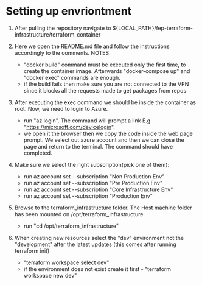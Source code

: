 # Setting up envriontment

1. After pulling the repository navigate to ${LOCAL_PATH}/fep-terraform-infrastructure/terraform_container

2. Here we open the README.md file and follow the instructions accordingly to the comments. 
NOTES:
    - "docker build" command must be executed only the first time, to create the container image. Afterwards "docker-compose up" and "docker exec" commands are enough.
    - if the build fails then make sure you are not connected to the VPN since it blocks all the requests made to get packages from repos

3. After executing the exec command we should be inside the container as root. Now, we need to login to Azure.
    - run "az login". The command will prompt a link E.g "https://microsoft.com/devicelogin".
    - we open it the browser then we copy the code inside the web page prompt. We select out azure account and then we can close the page and return to the terminal. The command should have completed.

4. Make sure we select the right subscription(pick one of them):
    - run az account set --subscription "Non Production Env" 
    - run az account set --subscription "Pre Production Env" 
    - run az account set --subscription "Core Infrastructure Env" 
    - run az account set --subscription "Production Env" 

5. Browse to the terraform_infrastructure folder. The Host machine folder has been mounted on /opt/terraform_infrastructure.
    - run "cd /opt/terraform_infrastructure"

6. When creating new resources select the "dev" environment not the "development" after the latest updates
(this comes after running terraform init)
    - "terraform workspace select dev"
    - if the environment does not exist create it first - "terraform workspace new dev"